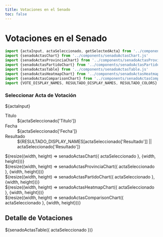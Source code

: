```yaml
---
title: Votaciones en el Senado
toc: false
---
```


# Votaciones en el Senado

```js
import {actaInput, actaSeleccionado, getSelectedActa} from '../components/actaInput.js'
import {senadoActasChart} from '../components/senadoActasChart.js'
import {senadoActasProvinciaChart} from '../components/senadoActasProvinciaChart.js'
import {senadoActasPartidoChart} from '../components/senadoActasPartidoChart.js'
import {senadoActasTable} from '../components/senadoActasTable.js'
import {senadoActasHeatmapChart} from '../components/senadoActasHeatmapChart.js'
import {senadoActasComparisonChart} from '../components/senadoActasComparisonChart.js'
import {VOTE_DISPLAY_NAMES, RESULTADO_DISPLAY_NAMES, RESULTADO_COLORS} from '../components/senadoActasUtils.js'
```

<div class="flex flex-col gap-4">
    <div class="xl:grid grid-cols-1 xl:grid-cols-3 gap-4 relative">
        <div class="relative">
            <div class="xl:sticky top-0">
                <div class="card">
                    <h3 class="text-lg font-semibold mb-2">Seleccionar Acta de Votación</h3>
                    ${actaInput}
                </div>
                <dl class="card flex flex-col gap-4">
                    <div class="flex flex-row gap-2">
                        <dt class="text-sm font-medium text-gray-700">Título</dt>
                        <dd class="text-sm text-gray-900">${actaSeleccionado['Título']}</dd>
                    </div>
                    <div class="flex flex-row gap-2">
                        <dt class="text-sm font-medium text-gray-700">Fecha</dt>
                        <dd class="text-sm text-gray-900">${actaSeleccionado['Fecha']}</dd>
                    </div>
                    <div class="flex flex-row gap-2">
                        <dt class="text-sm font-medium text-gray-700">Resultado</dt>
                        <dd class="text-sm">
                            <span class="px-2 py-1 rounded bg-black text-white font-bold">${RESULTADO_DISPLAY_NAMES[actaSeleccionado['Resultado']] || actaSeleccionado['Resultado']}</span>
                        </dd>
                    </div>
                </dl>
                <div class="card h-80">
                    ${resize((width, height) => senadoActasChart({ actaSeleccionado }, {width, height}))}
                </div>
              </div>
            </div>
            <div class="flex flex-col gap-4 col-span-2">
                <div class="card w-full h-150">
                    ${resize((width, height) => senadoActasProvinciaChart({ actaSeleccionado }, {width, height}))}
                </div>
                <div class="card w-full h-150">
                    ${resize((width, height) => senadoActasPartidoChart({ actaSeleccionado }, {width, height}))}
                </div>
                <div class="card w-full h-150">
                    ${resize((width, height) => senadoActasHeatmapChart({ actaSeleccionado }, {width, height}))}
                </div>
                <div class="card w-full h-150">
                    ${resize((width, height) => senadoActasComparisonChart({ actaSeleccionado }, {width, height}))}
                </div>
            </div>
        </div>
        <div class="card w-full space-y-2">
            <h2>Detalle de Votaciones</h2>
            <div class="w-full">
                ${senadoActasTable({ actaSeleccionado })}
            </div>
        </div>
    </div>
</div>
